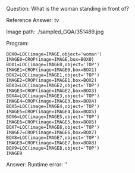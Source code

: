 Question: What is the woman standing in front of?

Reference Answer: tv

Image path: ./sampled_GQA/351489.jpg

Program:

```
BOX0=LOC(image=IMAGE,object='woman')
IMAGE0=CROP(image=IMAGE,box=BOX0)
BOX1=LOC(image=IMAGE0,object='TOP')
IMAGE1=CROP(image=IMAGE0,box=BOX1)
BOX2=LOC(image=IMAGE1,object='TOP')
IMAGE2=CROP(image=IMAGE1,box=BOX2)
BOX3=LOC(image=IMAGE2,object='TOP')
IMAGE3=CROP(image=IMAGE2,box=BOX3)
BOX4=LOC(image=IMAGE3,object='TOP')
IMAGE4=CROP(image=IMAGE3,box=BOX4)
BOX5=LOC(image=IMAGE4,object='TOP')
IMAGE5=CROP(image=IMAGE4,box=BOX5)
BOX6=LOC(image=IMAGE5,object='TOP')
IMAGE6=CROP(image=IMAGE5,box=BOX6)
BOX7=LOC(image=IMAGE6,object='TOP')
IMAGE7=CROP(image=IMAGE6,box=BOX7)
BOX8=LOC(image=IMAGE7,object='TOP')
IMAGE8=CROP(image=IMAGE7,box=BOX8)
BOX9=LOC(image=IMAGE8,object='TOP')
IMAGE9
```
Answer: Runtime error: ''

